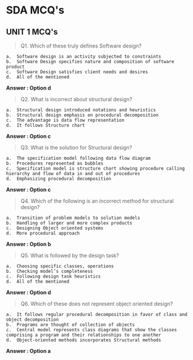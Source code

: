 # SDA MCQ's

## UNIT 1 MCQ's

>Q1. Which of these truly defines Software design?

    a.	Software design is an activity subjected to constraints
    b.	Software Design specifies nature and composition of software product
    c.	Software Design satisfies client needs and desires
    d.	All of the mentioned

**Answer : Option d**

>Q2. What is incorrect about structural design?

    a.	Structural design introduced notations and heuristics
    b.	Structural design emphasis on procedural decomposition
    c.	The advantage is data flow representation
    d.	It follows Structure chart

**Answer : Option c**

>Q3. What is the solution for Structural design?

    a.  The specification model following data flow diagram
    b.  Procedures represented as bubbles
    c.  Specification model is structure chart showing procedure calling hierarchy and flow of data in and out of procedures
    d.  Emphasizing procedural decomposition
    
**Answer : Option c**

>Q4. Which of the following is an incorrect method for structural design?

    a.  Transition of problem models to solution models
    b.  Handling of larger and more complex products
    c.  Designing Object oriented systems
    d.  More procedural approach
    
**Answer : Option b**

>Q5. What is followed by the design task?

    a.  Choosing specific classes, operations
    b.  Checking model’s completeness
    c.  Following design task heuristics
    d.  All of the mentioned
    
**Answer : Option d**

>Q6. Which of these does not represent object oriented design?

    a.  It follows regular procedural decomposition in favor of class and object decomposition
    b.  Programs are thought of collection of objects
    c.  Central model represents class diagrams that show the classes comprising a program and their relationships to one another
    d.  Object-oriented methods incorporates Structural methods
    
**Answer : Option a**
